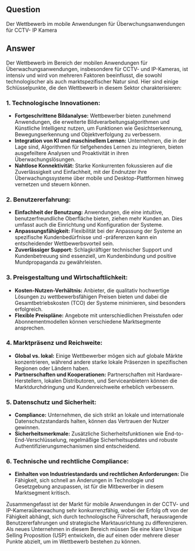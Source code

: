 ## Question

Der Wettbewerb im mobile Anwendungen für Überwchungsanwendungen für CCTV- IP Kamera

## Answer

Der Wettbewerb im Bereich der mobilen Anwendungen für Überwachungsanwendungen, insbesondere für CCTV- und IP-Kameras, ist intensiv und wird von mehreren Faktoren beeinflusst, die sowohl technologischer als auch marktspezifischer Natur sind. Hier sind einige Schlüsselpunkte, die den Wettbewerb in diesem Sektor charakterisieren:

### 1. **Technologische Innovationen:**
- **Fortgeschrittene Bildanalyse:** Wettbewerber bieten zunehmend Anwendungen, die erweiterte Bildverarbeitungsalgorithmen und Künstliche Intelligenz nutzen, um Funktionen wie Gesichtserkennung, Bewegungserkennung und Objektverfolgung zu verbessern.
- **Integration von KI und maschinellem Lernen:** Unternehmen, die in der Lage sind, Algorithmen für tiefgehendes Lernen zu integrieren, bieten ausgefeiltere Analysen und Proaktivität in ihren Überwachungslösungen.
- **Nahtlose Konnektivität:** Starke Konkurrenten fokussieren auf die Zuverlässigkeit und Einfachheit, mit der Endnutzer ihre Überwachungssysteme über mobile und Desktop-Plattformen hinweg vernetzen und steuern können.

### 2. **Benutzererfahrung:**
- **Einfachheit der Benutzung:** Anwendungen, die eine intuitive, benutzerfreundliche Oberfläche bieten, ziehen mehr Kunden an. Dies umfasst auch die Einrichtung und Konfiguration der Systeme.
- **Anpassungsfähigkeit:** Flexibilität bei der Anpassung der Systeme an spezifische Kundenbedürfnisse und -präferenzen kann ein entscheidender Wettbewerbsvorteil sein.
- **Zuverlässiger Support:** Schlagkräftiger technischer Support und Kundenbetreuung sind essenziell, um Kundenbindung und positive Mundpropaganda zu gewährleisten.

### 3. **Preisgestaltung und Wirtschaftlichkeit:**
- **Kosten-Nutzen-Verhältnis:** Anbieter, die qualitativ hochwertige Lösungen zu wettbewerbsfähigen Preisen bieten und dabei die Gesamtbetriebskosten (TCO) der Systeme minimieren, sind besonders erfolgreich.
- **Flexible Preispläne:** Angebote mit unterschiedlichen Preisstufen oder Abonnementmodellen können verschiedene Marktsegmente ansprechen.

### 4. **Marktpräsenz und Reichweite:**
- **Global vs. lokal:** Einige Wettbewerber mögen sich auf globale Märkte konzentrieren, während andere starke lokale Präsenzen in spezifischen Regionen oder Ländern haben.
- **Partnerschaften und Kooperationen:** Partnerschaften mit Hardware-Herstellern, lokalen Distributoren, und Serviceanbietern können die Marktdurchdringung und Kundenreichweite erheblich verbessern.

### 5. **Datenschutz und Sicherheit:**
- **Compliance:** Unternehmen, die sich strikt an lokale und internationale Datenschutzstandards halten, können das Vertrauen der Nutzer gewinnen.
- **Sicherheitsmerkmale:** Zusätzliche Sicherheitsfunktionen wie End-to-End-Verschlüsselung, regelmäßige Sicherheitsupdates und robuste Authentifizierungsmechanismen sind entscheidend.

### 6. **Technische und rechtliche Compliance:**
- **Einhalten von Industriestandards und rechtlichen Anforderungen:** Die Fähigkeit, sich schnell an Änderungen in Technologie und Gesetzgebung anzupassen, ist für die Mitbewerber in diesem Marktsegment kritisch.

Zusammengefasst ist der Markt für mobile Anwendungen in der CCTV- und IP-Kameraüberwachung sehr konkurrenzfähig, wobei der Erfolg oft von der Fähigkeit abhängt, sich durch technologische Führerschaft, herausragende Benutzererfahrungen und strategische Marktausrichtung zu differenzieren. Als neues Unternehmen in diesem Bereich müssen Sie eine klare Unique Selling Proposition (USP) entwickeln, die auf einen oder mehrere dieser Punkte abzielt, um im Wettbewerb bestehen zu können.